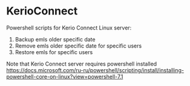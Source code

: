 # KerioConnect
Powershell scripts for Kerio Connect Linux server:
1) Backup emls older specific date
2) Remove emls older specific date for specific users
3) Restore emls for specific users

Note that Kerio Connect server requires powershell installed
https://docs.microsoft.com/ru-ru/powershell/scripting/install/installing-powershell-core-on-linux?view=powershell-7.1
